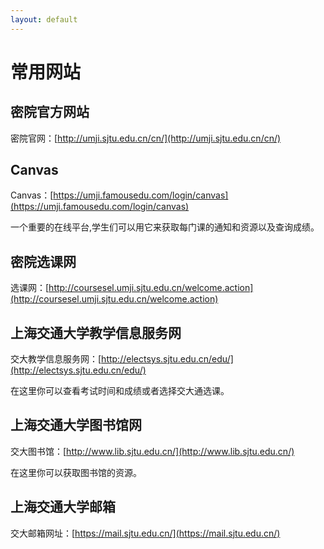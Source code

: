 ```yaml
---
layout: default
---
```


# 常用网站

## 密院官方网站
密院官网：[http://umji.sjtu.edu.cn/cn/](http://umji.sjtu.edu.cn/cn/)

## Canvas
Canvas：[https://umji.famousedu.com/login/canvas](https://umji.famousedu.com/login/canvas)

一个重要的在线平台,学生们可以用它来获取每门课的通知和资源以及查询成绩。

## 密院选课网
选课网：[http://coursesel.umji.sjtu.edu.cn/welcome.action](http://coursesel.umji.sjtu.edu.cn/welcome.action)

## 上海交通大学教学信息服务网
交大教学信息服务网：[http://electsys.sjtu.edu.cn/edu/](http://electsys.sjtu.edu.cn/edu/)

在这里你可以查看考试时间和成绩或者选择交大通选课。

## 上海交通大学图书馆网
交大图书馆：[http://www.lib.sjtu.edu.cn/](http://www.lib.sjtu.edu.cn/)

在这里你可以获取图书馆的资源。

## 上海交通大学邮箱
交大邮箱网址：[https://mail.sjtu.edu.cn/](https://mail.sjtu.edu.cn/)


